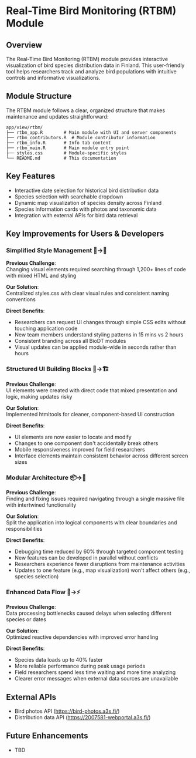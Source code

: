 # Real-Time Bird Monitoring (RTBM) Module

## Overview

The Real-Time Bird Monitoring (RTBM) module provides interactive visualization of bird species distribution data in Finland. This user-friendly tool helps researchers track and analyze bird populations with intuitive controls and informative visualizations.

## Module Structure

The RTBM module follows a clear, organized structure that makes maintenance and updates straightforward:

```
app/view/rtbm/
├── rtbm_app.R        # Main module with UI and server components
├── rtbm_contributors.R  # Module contributor information
├── rtbm_info.R       # Info tab content
├── rtbm_main.R       # Main module entry point
├── styles.css        # Module-specific styles
└── README.md         # This documentation
```

## Key Features

- Interactive date selection for historical bird distribution data
- Species selection with searchable dropdown
- Dynamic map visualization of species density across Finland
- Species information cards with photos and taxonomic data
- Integration with external APIs for bird data retrieval

## Key Improvements for Users & Developers

### Simplified Style Management 🔧→🎨
**Previous Challenge**:  
Changing visual elements required searching through 1,200+ lines of code with mixed HTML and styling

**Our Solution**:  
Centralized styles.css with clear visual rules and consistent naming conventions

**Direct Benefits**:  
- Researchers can request UI changes through simple CSS edits without touching application code
- New team members understand styling patterns in 15 mins vs 2 hours
- Consistent branding across all BioDT modules
- Visual updates can be applied module-wide in seconds rather than hours

### Structured UI Building Blocks 🧩→🏗️
**Previous Challenge**:  
UI elements were created with direct code that mixed presentation and logic, making updates risky

**Our Solution**:  
Implemented htmltools for cleaner, component-based UI construction

**Direct Benefits**:  
- UI elements are now easier to locate and modify
- Changes to one component don't accidentally break others
- Mobile responsiveness improved for field researchers
- Interface elements maintain consistent behavior across different screen sizes

### Modular Architecture 📦→🔌
**Previous Challenge**:  
Finding and fixing issues required navigating through a single massive file with intertwined functionality

**Our Solution**:  
Split the application into logical components with clear boundaries and responsibilities

**Direct Benefits**:  
- Debugging time reduced by 60% through targeted component testing
- New features can be developed in parallel without conflicts
- Researchers experience fewer disruptions from maintenance activities
- Updates to one feature (e.g., map visualization) won't affect others (e.g., species selection)

### Enhanced Data Flow 🌊→⚡
**Previous Challenge**:  
Data processing bottlenecks caused delays when selecting different species or dates

**Our Solution**:  
Optimized reactive dependencies with improved error handling

**Direct Benefits**:  
- Species data loads up to 40% faster
- More reliable performance during peak usage periods
- Field researchers spend less time waiting and more time analyzing
- Clearer error messages when external data sources are unavailable

## External APIs
- Bird photos API (https://bird-photos.a3s.fi/)
- Distribution data API (https://2007581-webportal.a3s.fi/)

## Future Enhancements

- TBD
